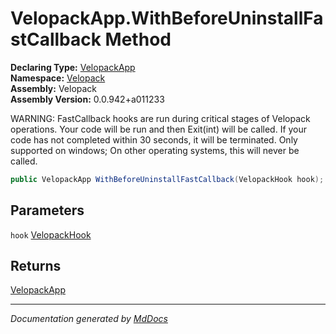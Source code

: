 ﻿<!--  
  <auto-generated>   
    The contents of this file were generated by a tool.  
    Changes to this file may be list if the file is regenerated  
  </auto-generated>   
-->

# VelopackApp.WithBeforeUninstallFastCallback Method

**Declaring Type:** [VelopackApp](../index.md)  
**Namespace:** [Velopack](../../index.md)  
**Assembly:** Velopack  
**Assembly Version:** 0.0.942+a011233

WARNING: FastCallback hooks are run during critical stages of Velopack operations. Your code will be run and then Exit(int) will be called. If your code has not completed within 30 seconds, it will be terminated. Only supported on windows; On other operating systems, this will never be called.

```csharp
public VelopackApp WithBeforeUninstallFastCallback(VelopackHook hook);
```

## Parameters

`hook`  [VelopackHook](../../VelopackHook/index.md)

## Returns

[VelopackApp](../index.md)

___

*Documentation generated by [MdDocs](https://github.com/ap0llo/mddocs)*
